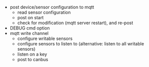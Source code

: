 - post device/sensor configuration to mqtt
  - read sensor configuration
  - post on start
  - check for modification (mqtt server restart), and re-post
- DEBUG cmd option
- mqtt write channel
  - configure writable sensors
  - configure sensors to listen to (alternative: listen to all writable sensors)
  - listen on a key
  - post to canbus